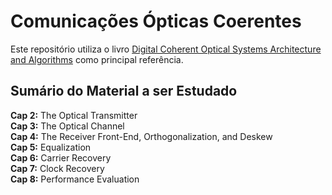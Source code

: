 # Comunicações Ópticas Coerentes

Este repositório utiliza o livro [Digital
Coherent Optical Systems Architecture and Algorithms](https://www.amazon.com.br/Digital-Coherent-Optical-Systems-Architecture/dp/3030665402/ref=sr_1_1?__mk_pt_BR=%C3%85M%C3%85%C5%BD%C3%95%C3%91&crid=3CIEB4R4W6ZSS&keywords=Digital+Coherent+Optical+Systems+Architecture+and+Algorithms&qid=1707700545&sprefix=digital+coherent+optical+systems+architecture+and+algorithms%2Caps%2C159&sr=8-1&ufe=app_do%3Aamzn1.fos.25548f35-0de7-44b3-b28e-0f56f3f96147) como principal referência.

## Sumário do Material a ser Estudado

**Cap 2:** The Optical Transmitter \
**Cap 3:** The Optical Channel \
**Cap 4:** The Receiver Front-End, Orthogonalization, and Deskew \
**Cap 5:** Equalization \
**Cap 6:** Carrier Recovery \
**Cap 7:** Clock Recovery \
**Cap 8:** Performance Evaluation

